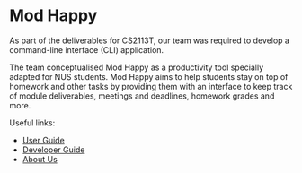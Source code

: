 # Mod Happy

As part of the deliverables for CS2113T, our team was required to develop a command-line interface (CLI) application. 

The team conceptualised Mod Happy as a productivity tool specially adapted for NUS students. 
Mod Happy aims to help students stay on top of homework and other tasks by providing them with an interface to keep track of module deliverables, meetings and deadlines, homework grades and more.


Useful links:
* [User Guide](UserGuide.md)
* [Developer Guide](DeveloperGuide.md)
* [About Us](AboutUs.md)
